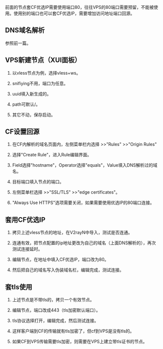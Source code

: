 
前面的节点套CF优选IP需要使用端口80，往往VPS的80端口需要预留，不能被使用。使用别的端口也可以套CF优选IP，需要增加访问地址端口回源。

## DNS域名解析

参照前一篇。

## VPS新建节点（XUI面板）

1. 以vless节点为例，选择vless+ws。
  
2. snifiying不用，端口为任意。
  
3. uuid填入新生成的。
  
4. path可默认/。
  
5. 其它不动，保存启动。
  

## CF设置回源

1. 在CF内解析的域名页面内，左侧菜单栏内选择 >>"Rules" >>"Origin Rules"
  
2. 选择"Create Rule"，进入Rule编辑界面。
  
3. Field选择"hostname"，Operator选择"equals"，Value填入DNS解析过的域名。
  
4. 目标端口填入节点的端口。
  
5. 左侧菜单栏选择 >>"SSL/TLS" >>"edge certificates"。
  
6. "Always Use HTTPS"选项需要关闭，如果需要使用优选IP的80端口连接。
  

## 套用CF优选IP

1. 拷贝上述vless节点的地址，在V2rayN中导入，测试是否连通。
  
2. 连通有效，把节点配置的ip地址更改为自己的域名（上面DNS解析的），再次测试连接延时。
  
3. 编辑节点，在地址中填入CF优选IP，端口改为80。
  
4. 然后把自己的域名写入伪装域名栏，编辑完成，测试连接。
  

## 套tls使用

1. 上述节点是不带tls的，拷贝一个有效节点。
  
2. 编辑节点，端口改成443（tls加密默认端口）。
  
3. tls协议选择打开，编辑完成，然后测试连接。
  
4. 这样客户端到CF的传输就有tls加密了，但cf到VPS是没有tls的。
  
5. 如果CF到VPS传输需要tls加密，则需要在VPS上建立带tls证书的节点。